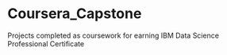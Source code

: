 # Coursera_Capstone
Projects completed as coursework for earning IBM Data Science Professional Certificate

